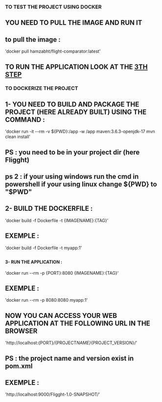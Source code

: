 ### TO TEST THE PROJECT USING DOCKER

## YOU NEED TO PULL THE IMAGE AND RUN IT

## to pull the image :

'docker pull hamzabht/flight-comparator:latest'

## TO RUN THE APPLICATION LOOK AT THE [3TH STEP ](#step3)

### TO DOCKERIZE THE PROJECT

## 1- YOU NEED TO BUILD AND PACKAGE THE PROJECT (HERE ALREADY BUILT) USING THE COMMAND :

'docker run -it --rm -v ${PWD}:/app -w /app maven:3.6.3-openjdk-17 mvn clean install'

## PS : you need to be in your project dir (here Fligght)

## ps 2 : if your using windows run the cmd in powershell if your using linux change ${PWD} to "$PWD"

## 2- BUILD THE DOCKERFILE :

'docker build -f Dockerfile -t {IMAGENAME}:{TAG}'

## EXEMPLE :

'docker build -f Dockerfile -t myapp:1'

## <h4 id="step3"> 3- RUN THE APPLICATION : </h4>

'docker run --rm -p {PORT}:8080 {IMAGENAME}:{TAG}'

## EXEMPLE :

'docker run --rm -p 8080:8080 myapp:1'

## NOW YOU CAN ACCESS YOUR WEB APPLICATION AT THE FOLLOWING URL IN THE BROWSER

'http://localhost:{PORT}/{PROJECT*NAME}*{PROJECT_VERSION}/'

## PS : the project name and version exist in pom.xml

## EXEMPLE :

'http://localhost:9000/Fligght-1.0-SNAPSHOT/'
